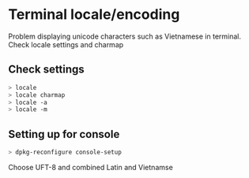 # Terminal locale/encoding
Problem displaying unicode characters such as Vietnamese in terminal. Check locale settings and charmap

## Check settings
```bash
> locale
> locale charmap
> locale -a
> locale -m
```

## Setting up for console
```bash
> dpkg-reconfigure console-setup
```
Choose UFT-8 and combined Latin and Vietnamse
